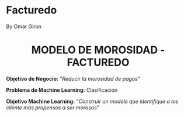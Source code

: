 # Facturedo
By Omar Giron
<h1><center>MODELO DE MOROSIDAD - FACTUREDO</center></h1>

**Objetivo de Negocio:** 
"*Reducir la morosidad de pagos*"

**Problema de Machine Learning:** Clasificación

**Objetivo Machine Learning:**
"*Construir un modelo que identifique a los cliente más propensos a ser morosos*"
